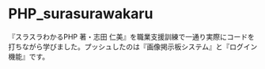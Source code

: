 # PHP_surasurawakaru
『スラスラわかるPHP 著・志田 仁美』を職業支援訓練で一通り実際にコードを打ちながら学びました。プッシュしたのは『画像掲示板システム』と『ログイン機能』です。
